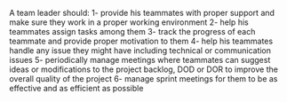A team leader should:
1- provide his teammates with proper support and make sure they work in a proper working environment
2- help his teammates assign tasks among them 
3- track the progress of each teammate and provide proper motivation to them
4- help his teammates handle any issue they might have including technical or communication issues 
5- periodically manage meetings where teammates can suggest ideas or modifications to the project backlog, DOD or DOR to improve the overall quality of the project
6- manage sprint meetings for them to be as effective and as efficient as possible
